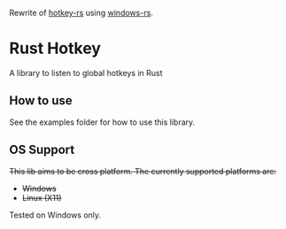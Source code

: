 Rewrite of [hotkey-rs](https://github.com/jamesbirtles/hotkey-rs) using [windows-rs](https://github.com/microsoft/windows-rs).

# Rust Hotkey

A library to listen to global hotkeys in Rust

## How to use

See the examples folder for how to use this library.

## OS Support

<s>This lib aims to be cross platform. The currently supported platforms are:

- Windows
- Linux (X11)
</s>

Tested on Windows only.